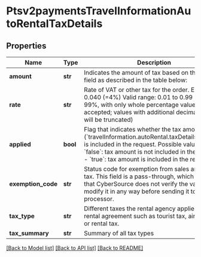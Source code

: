 # Ptsv2paymentsTravelInformationAutoRentalTaxDetails

## Properties
Name | Type | Description | Notes
------------ | ------------- | ------------- | -------------
**amount** | **str** | Indicates the amount of tax based on the &#x60;type&#x60; field as described in the table below:  | [optional] 
**rate** | **str** | Rate of VAT or other tax for the order.  Example 0.040 (&#x3D;4%)  Valid range: 0.01 to 0.99 (1% to 99%, with only whole percentage values accepted; values with additional decimal places will be truncated)  | [optional] 
**applied** | **bool** | Flag that indicates whether the tax amount (&#x60;travelInformation.autoRental.taxDetails.amount&#x60;) is included in the request.  Possible values: - &#x60;false&#x60;: tax amount is not included in the request. - &#x60;true&#x60;:  tax amount is included in the request.  | [optional] 
**exemption_code** | **str** | Status code for exemption from sales and use tax. This field is a pass-through, which means that CyberSource does not verify the value or modify it in any way before sending it to the processor.  | [optional] 
**tax_type** | **str** | Different taxes the rental agency applies to the rental agreement such as tourist tax, airport tax, or rental tax.  | [optional] 
**tax_summary** | **str** | Summary of all tax types  | [optional] 

[[Back to Model list]](../README.md#documentation-for-models) [[Back to API list]](../README.md#documentation-for-api-endpoints) [[Back to README]](../README.md)


